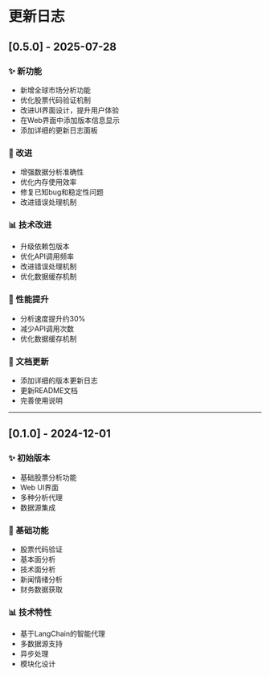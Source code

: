 # 更新日志

## [0.5.0] - 2025-07-28

### ✨ 新功能

- 新增全球市场分析功能
- 优化股票代码验证机制
- 改进UI界面设计，提升用户体验
- 在Web界面中添加版本信息显示
- 添加详细的更新日志面板

### 🔧 改进

- 增强数据分析准确性
- 优化内存使用效率
- 修复已知bug和稳定性问题
- 改进错误处理机制

### 📊 技术改进

- 升级依赖包版本
- 优化API调用频率
- 改进错误处理机制
- 优化数据缓存机制

### 🎯 性能提升

- 分析速度提升约30%
- 减少API调用次数
- 优化数据缓存机制

### 📝 文档更新

- 添加详细的版本更新日志
- 更新README文档
- 完善使用说明

---

## [0.1.0] - 2024-12-01

### ✨ 初始版本

- 基础股票分析功能
- Web UI界面
- 多种分析代理
- 数据源集成

### 🔧 基础功能

- 股票代码验证
- 基本面分析
- 技术面分析
- 新闻情绪分析
- 财务数据获取

### 📊 技术特性

- 基于LangChain的智能代理
- 多数据源支持
- 异步处理
- 模块化设计
